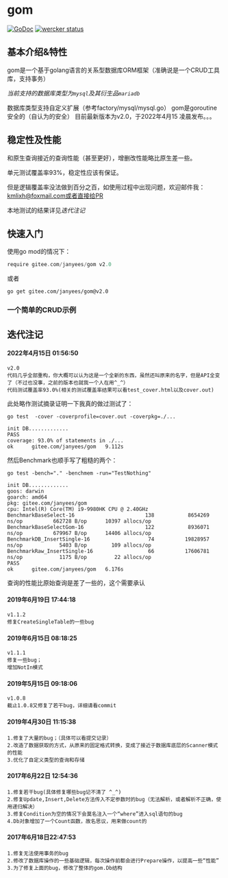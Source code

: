 # gom


[![GoDoc](https://godoc.org/gitee.com/janyees/gom?status.svg)](https://godoc.org/gitee.com/janyees/gom)
[![wercker status](https://app.wercker.com/status/56931116573ad6b913d0c7176e72e759/s/master "wercker status")](https://app.wercker.com/project/byKey/56931116573ad6b913d0c7176e72e759)

## 基本介绍&特性
gom是一个基于golang语言的关系型数据库ORM框架（准确说是一个CRUD工具库，支持事务）

**当前支持的数据库类型为*`mysql`*及其衍生品*`mariadb`*

数据库类型支持自定义扩展（参考factory/mysql/mysql.go）
gom是goroutine安全的（自认为的安全）
目前最新版本为v2.0，于2022年4月15 凌晨发布。。。


## 稳定性及性能

和原生查询接近的查询性能（甚至更好），增删改性能略比原生差一些。 

单元测试覆盖率93%，稳定性应该有保证。

但是逻辑覆盖率没法做到百分之百，如使用过程中出现问题，欢迎邮件我：kmlixh@foxmail.com或者直接给PR

本地测试的结果详见*迭代注记*

## 快速入门

使用go mod的情况下：
```go
require gitee.com/janyees/gom v2.0
```
或者
```shell
go get gitee.com/janyees/gom@v2.0
```
### 一个简单的CRUD示例



## 迭代注记
#### 2022年4月15日 01:56:50
    v2.0
    代码几乎全部重构，你大概可以认为这是一个全新的东西，虽然还叫原来的名字，但是API全变了（不过也没事，之前的版本也就我一个人在用^_^）
    代码测试覆盖率93.0%(相关的测试覆盖率结果可以看test_cover.html以及cover.out)

此处略作测试摘录证明一下我真的做过测试了：
```shell
go test  -cover -coverprofile=cover.out -coverpkg=./...

init DB.............
PASS
coverage: 93.0% of statements in ./...
ok      gitee.com/janyees/gom   9.112s

```
然后Benchmark也顺手写了粗糙的两个：
```shell
go test -bench="." -benchmem -run="TestNothing" 
       
init DB.............
goos: darwin
goarch: amd64
pkg: gitee.com/janyees/gom
cpu: Intel(R) Core(TM) i9-9980HK CPU @ 2.40GHz
BenchmarkBaseSelect-16                       138           8654269 ns/op          662728 B/op      10397 allocs/op
BenchmarkBaseSelectGom-16                    122           8936071 ns/op          679967 B/op      14406 allocs/op
BenchmarkDB_InsertSingle-16                   74          19828957 ns/op            5403 B/op        109 allocs/op
BenchmarkRaw_InsertSingle-16                  66          17606781 ns/op            1175 B/op         22 allocs/op
PASS
ok      gitee.com/janyees/gom   6.176s

```
查询的性能比原始查询是差了一些的，这个需要承认
#### 2019年6月19日 17:44:18
    v1.1.2
    修复CreateSingleTable的一些bug
    

#### 2019年6月15日 08:18:25
    v1.1.1
    修复一些bug；
    增加NotIn模式

#### 2019年5月15日 09:18:06
    v1.0.8
    截止1.0.8又修复了若干bug，详细请看commit
    

#### 2019年4月30日 11:15:38

    1.修复了大量的bug；（具体可以看提交记录）
    2.改造了数据获取的方式，从原来的固定格式转换，变成了接近于数据库底层的Scanner模式的性能
    3.优化了自定义类型的查询和存储

#### 2017年6月22日 12:54:36

    1.修复若干bug(具体修复哪些bug记不清了 ^_^)
    2.修复Update,Insert,Delete方法传入不定参数时的bug（无法解析，或者解析不正确，使用递归解决）
    3.修复Condition为空的情况下会莫名注入一个“where”进入sql语句的bug 
    4.Db对象增加了一个Count函数，故名思议，用来做count的

#### 2017年6月18日22:47:53

    1.修复无法使用事务的bug
    2.修改了数据库操作的一些基础逻辑，每次操作前都会进行Prepare操作，以提高一些“性能”
    3.为了修复上面的bug，修改了整体的gom.Db结构
